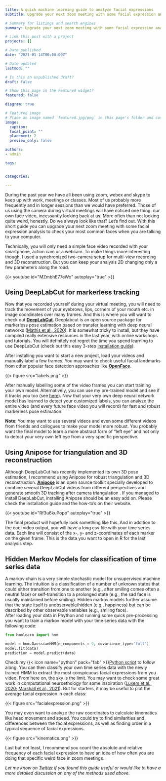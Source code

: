 ```yaml
---
title: A quick machine learning guide to analyze facial expressions
subtitle: Upgrade your next zoom meeting with some facial expression analysis using unsupervised machine learning.

# Summary for listings and search engines
summary: Upgrade your next zoom meeting with some facial expression analysis using unsupervised machine learning.

# Link this post with a project
projects: []

# Date published
date: "2021-01-14T00:00:00Z"

# Date updated
lastmod: ""

# Is this an unpublished draft?
draft: false

# Show this page in the Featured widget?
featured: false

diagram: true

# Featured image
# Place an image named `featured.jpg/png` in this page's folder and customize its options here.
image:
  caption: 
  focal_point: ""
  placement: 2
  preview_only: false

authors:
- admin

tags:


categories:

---
```


During the past year we have all been using zoom, webex and skype to keep up with work, meetings or classes. Most of us probably more frequently and in longer sessions than we would have preferred. Those of us using the camera during virtual meetings will have noticed one thing: our own face video, incessantly looking back at us. More often than not looking quite weird, honestly. Do we always look like that? Let’s find out.
With this short guide you can upgrade your next zoom meeting with some facial expression analysis to check your most common faces when you are talking to your computer.  

Technically, you will only need a simple face video recorded with your smartphone, action cam or a webcam. To make things more interesting though, I used a synchronized two-camera setup for multi-view recording and 3D reconstruction. But you can keep your analysis 2D changing only a few parameters along the road.

{{< youtube id="MZmbhE77eWo" autoplay="true" >}}

## Using DeepLabCut for markerless tracking

Now that you recorded yourself during your virtual meeting, you will need to track the movement of your eyebrows, lips, corners of your mouth etc. in image coordinates over many frames. And this is where you will want to check out [**DeepLabCut**](http://www.mousemotorlab.org/deeplabcut). Deeplabcut is an open source package for markerless pose estimation based on transfer learning with deep neural networks ([Mathis et al., 2020](https://doi.org/10.1016/j.neuron.2020.09.017)). It is somewhat tricky to install, but they have compiled really extensive resources in the last year, with online workshops and tutorials. You will definitely not regret the time you spend learning to use DeepLabCut (check out this easy 3-step [installation guide](https://guillermohidalgogadea.com/openlabnotebook/installing-deeplabcut/)).

After installing you want to start a new project, load your videos and manually label a few frames. You may want to check useful facial landmarks from other popular face detection approaches like [**OpenFace**](https://github.com/TadasBaltrusaitis/OpenFace). 

{{< figure src="labels.png" >}}

After manually labelling some of the video frames you can start training your own model. Alternatively, you can use my pre-trained model and see if it tracks you too (see [here](https://github.com/Guillermo-Hidalgo-Gadea/UQOAB/tree/main/Facial%20Expression%20Analysis/DeepLabCut/exported-models)). Now that your very own deep neural network model has learned to detect your customized labels, you can analyze the entire video (and every future face video you will record) for fast and robust markerless pose estimation.

**Note**: You may want to use several videos and even some different videos from friends and collogues to make your model more robust. You probably want the final model to learn a more abstract form of “left eye” and not only to detect your very own left eye from a very specific perspective.

## Using Anipose for triangulation and 3D reconstruction

Although DeepLabCut has recently implemented its own 3D pose estimation, I recommend using Anipose for robust triangulation and 3D reconstruction. [**Anipose**](https://anipose.readthedocs.io/en/latest/) is an open source toolkit specially developed to combine several DeepLabCut videos from different perspectives and generate smooth 3D tracking after camera triangulation . If you managed to install DeepLabCut, installing Anipose should be an easy add on. Please check the installation guide and the how-to’s on their website.

{{< youtube id="Rf3u6kuPopo" autoplay="true" >}}

The final product will hopefully look something like this. And in addition to the cool video output, you will have a long csv file with your time series data. Each line will consist of the x-, y- and z-coordinates of each marker on the given frame. This is the data you want to open in R for the last analysis step. 

## Hidden Markov Models for classification of time series data
A markov chain is a very simple stochastic model for unsupervised machine learning. The intuition is a classification of a number of unknown states that could either transition from one to another (e.g., after smiling comes often a neutral face) or self-transition to a prolonged state (e.g., the sad face is usually maintained before smiling). Hidden markov models further assume that the state itself is unobservable/hidden (e.g., happiness) but can be described by other observable variables (e.g., smiling face).  
After loading your data in Phython and running some quick pre-processing you want to train a markov model with your time series data with the following code: 

```python
from hmmlearn import hmm

model = hmm.GaussianHMM(n_components = 9, covariance_type="full") 
model.fit(data)
prediction = model.predict(data)
```

Check my {{< icon name="python" pack="fab" >}}[Python script](https://github.com/Guillermo-Hidalgo-Gadea/UQOAB/tree/main/Facial%20Expression%20Analysis) to follow along. You can then classify your own time series data with the newly trained HMM to extract the most conspicuous facial expressions from you video. From here on, the sky is the limit. You may want to check some great work in computational neuroethology for some inspiration ([Luxem et al., 2020](https://doi.org/10.1101/2020.05.14.095430); [Marshall et al., 2021](https://doi.org/10.1016/j.neuron.2020.11.016)). But for starters, it may be useful to plot the average facial expression in each class:

{{< figure src="facialexpression.png" >}}

You may even want to analyze the raw coordinates to calculate kinematics like head movement and speed. You could try to find similarities and differences between the facial expressions, as well as finding order in a typical sequence of facial expressions.

{{< figure src="kinematics.png" >}}

Last but not least, I recommend you count the absolute and relative frequency of each facial expression to have an idea of how often you are doing that specific weird face in zoom meetings.

*Let me know on [Twitter](https://twitter.com/G_HidalgoGadea) if you found this guide useful or would like to have a more detailed discussion on any of the methods used above.*
